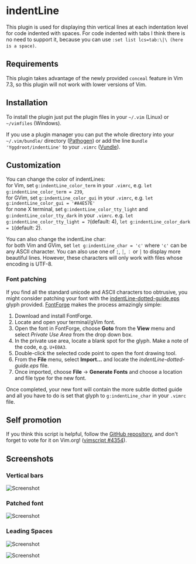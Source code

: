 indentLine
==========

This plugin is used for displaying thin vertical lines at each indentation level for code indented with spaces. For code indented with tabs I think there is no need to support it, because you can use `:set list lcs=tab:\|\ (here is a space)`.

## Requirements
This plugin takes advantage of the newly provided `conceal` feature in Vim 7.3, so this plugin will not work with lower versions of Vim.

## Installation
To install the plugin just put the plugin files in your `~/.vim` (Linux) or `~/vimfiles` (Windows).

If you use a plugin manager you can put the whole directory into your `~/.vim/bundle/` directory ([Pathogen][pathogen]) or add the line `Bundle 'Yggdroot/indentLine'` to your `.vimrc` ([Vundle][vundle]).

## Customization
You can change the color of indentLines:  
for Vim, set `g:indentLine_color_term` in your `.vimrc`, e.g. `let g:indentLine_color_term = 239`,  
for GVim, set `g:indentLine_color_gui` in your `.vimrc`, e.g. `let g:indentLine_color_gui = '#A4E57E'`  
for none X terminal, set `g:indentLine_color_tty_light` and `g:indentLine_color_tty_dark` in your `.vimrc`. e.g. `let g:indentLine_color_tty_light = 7`(default: 4), `let g:indentLine_color_dark = 1`(default: 2).

You can also change the indentLine char:  
for both Vim and GVim, set `let g:indentLine_char = 'c'` where `'c'` can be any ASCII character. You can also use one of `¦`, `┆`, `︙` or `│` to display more beautiful lines. However, these characters will only work with files whose encoding is UTF-8.

### Font patching
If you find all the standard unicode and ASCII characters too obtrusive, you might consider patching your font with the [indentLine-dotted-guide.eps][glyph] glyph provided.  [FontForge][fontforge] makes the process amazingly simple:

 1. Download and install FontForge.
 2. Locate and open your terminal/gVim font.
 3. Open the font in FontForge, choose __Goto__ from the __View__ menu and select _Private Use Area_ from the drop down box.
 4. In the private use area, locate a blank spot for the glyph. Make a note of the code, e.g. `U+E0A3`.
 5. Double-click the selected code point to open the font drawing tool.
 6. From the __File__ menu, select __Import...__ and locate the _indentLine-dotted-guide.eps_ file.
 7. Once imported, choose __File__ -> __Generate Fonts__ and choose a location and file type for the new font.

Once completed, your new font will contain the more subtle dotted guide and all you have to do is set that glyph to `g:indentLine_char` in your `.vimrc` file.

[glyph]: glyph/indentLine-dotted-guide.eps
[fontforge]: http://fontforge.github.io/

## Self promotion
If you think this script is helpful, follow the [GitHub repository][repository], and don't forget to vote for it on Vim.org! ([vimscript #4354][script]).

[pathogen]: https://github.com/tpope/vim-pathogen
[vundle]: https://github.com/gmarik/vundle
[repository]: https://github.com/Yggdroot/indentLine
[script]: http://www.vim.org/scripts/script.php?script_id=4354

## Screenshots

### Vertical bars
![Screenshot](http://i.imgur.com/KVi0T.jpg)

### Patched font
![Screenshot](http://i.imgur.com/2ZA7oaZ.png)

### Leading Spaces
![Screenshot](http://i.imgur.com/tLYkb79.png)

![Screenshot](http://i.imgur.com/07Atrrs.png)
